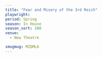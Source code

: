 ```yaml
---
title: "Fear and Misery of the 3rd Reich"
playwright:
period: Spring
season: In House
season_sort: 280
venue:
  - New Theatre

smugmug: MZQML6
---
```

